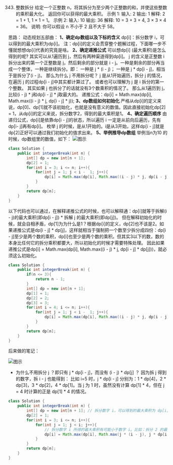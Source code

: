 

343. 整数拆分
给定一个正整数 n，将其拆分为至少两个正整数的和，并使这些整数的乘积最大化。 返回你可以获得的最大乘积。
示例 1:
输入: 2
输出: 1
解释: 2 = 1 + 1, 1 × 1 = 1。
示例 2:
输入: 10
输出: 36
解释: 10 = 3 + 3 + 4, 3 × 3 × 4 = 36。
说明: 你可以假设 n 不小于 2 且不大于 58。

思路：
动态规划五部曲：
**1、确定dp数组以及下标的含义**
dp[i]：拆分数字 i，可以得到的最大乘积为dp[i]。
注：dp[i]的定义会贯穿整个题解过程，下面哪一步不懂就想想dp[i]代表的究竟是啥。
**2、确定递推公式**
可以想dp[i] (最大乘积)是怎么得到的呢?
其实可以从1遍历到 j，然后有两种渠道得到dp[i]。
j 的含义是正整数 i 拆分出来的第一个正整数是 j，然后剩余的部分就是 i - j。一种是剩余的部分再当成一个整体，一种是继续拆分。即：
一种是 j * (i - j)；
一种是 j * dp[i - j]，相当于是拆分了(i - j)。
那么为什么 j 不用拆分呢？
j 是从1开始遍历，拆分 j 的情况，在遍历 j 的过程dp[i - j]中其实都计算过了。
或者也可以理解为 j 是 i 拆分的第一个整数。
其实如果 j 也拆分了的话就没有3个数乘积的情况了。
那么从1遍历到 j，比较(i - j) * j和dp[i - j] * j取最大的。
递推公式：dp[i] = Math.max(dp[i], Math.max((i - j) * j, dp[i - j] * j));
**3、dp数组如何初始化**
严格从dp[i]的定义来说，dp[0]、dp[1]就不该初始化，也就是没有意义的数值。因此直接初始化dp[2] = 1，从dp[i]的定义来说，拆分数字2，得到的最大乘积是1。
**4、确定遍历顺序**
由递归公式，dp[i]是依靠dp[i - j]的状态，所以遍历 i 一定是从前向后遍历，先有dp[i- j]再有dp[i]。
枚举 j 的时候，是从1开始的。i是从3开始，这样dp[i - j]就是dp[2]正好可以通过我们初始化的值求出来。
**5、举例推导dp数组**
举例当n为10 的时候，dp数组里的数值，如下：
![图示](https://img-blog.csdnimg.cn/20210113160613305.png?x-oss-process=image/watermark,type_ZmFuZ3poZW5naGVpdGk,shadow_10,text_aHR0cHM6Ly9ibG9nLmNzZG4ubmV0L3dlaXhpbl80NjQ5NzUwMw==,size_16,color_FFFFFF,t_70)
```java
class Solution {
    public int integerBreak(int n) {
        int[] dp = new int[n + 1];
        dp[2] = 1;
        for(int i = 3; i <= n; i++){
            for(int j = 1; j < i -  1; j++){
                dp[i] = Math.max(dp[i], Math.max((i - j) * j, dp[i - j] * j));
            }
        }
        return dp[n];
    }
}
```

以下代码也可以通过，在解释递推公式的时候，也可以解释通：dp[i]就等于拆解(i - j)的最大乘积(即dp[i - j]) * 拆解 j 的最大乘积(即dp[j])。
但在解释初始化的时候，就会自相矛盾，dp[1]为为什么是1？根据dp[i]的定义，dp[2]也不该是2。如果递推公式是dp[i - j] * dp[j]，这样就相当于强制把一个数至少拆分成四份：dp[i - j]至少是两个数的乘积，dp[i]也至少是两个数的乘积。但其实3以下的数，数的本身比任何它的拆分乘积都要大，所以初始化的时候才需要特殊处理。
因此如果递推公式是dp[i] = Math.max(dp[i], Math.max((i - j) * j, dp[i - j] * dp[j]))，就必须这么初始化。
```java
class Solution {
    public int integerBreak(int n) {
        if(n <= 3){
            return n - 1;
        }
        int[] dp = new int[n + 1];
        dp[1] = 1;
        dp[2] = 2;
        dp[3] = 3;
        for(int i = 4; i <= n; i++){
            for(int j = 1; j < i -  1; j++){
                dp[i] = Math.max(dp[i], Math.max((i - j) * j, dp[i - j] * dp[j]));
            }
        }
        return dp[n];
    }
}
```

后来做的笔记：

![图示](https://img-blog.csdnimg.cn/7d6429098d5e4233b21bd1cef9c0a8b3.png?x-oss-process=image/watermark,type_ZHJvaWRzYW5zZmFsbGJhY2s,shadow_50,text_Q1NETiBA5bSU5rOi5rOi5ZWK,size_18,color_FFFFFF,t_70,g_se,x_16)
* 为什么不用拆分 j ？即只有 j * dp[i - j]，而没有 (i - j) * dp[j] ？
因为拆 j 得到的数字，拆 i - j 也能得到：
比如 i=5 时，j * dp[i - j] 分别为：1 * dp[4]，2 * dp[3]，3 * dp[2]，4 * dp[1]。当 j 为 1 时，虽然没有计算 dp[1] * 4，但在 j = 4 时计算的正是 dp[1] * 4 的情况。
```java
class Solution {
    public int integerBreak(int n) {
        int[] dp = new int[n + 1]; // 拆分数字 i，可以得到的最大乘积为 dp[i]
        dp[2] = 1;
        for(int i = 3; i <= n; i++){
            for(int j = 1; j < i; j++){
                // 拆分数字 i 所得的最大乘积有可能小于数字 i。比如：拆分 2 的最大乘积为 1，比 2 小
                dp[i] = Math.max(dp[i], Math.max(j * (i - j), j * dp[i - j]));
            }
        }
        return dp[n];
    }
}
```